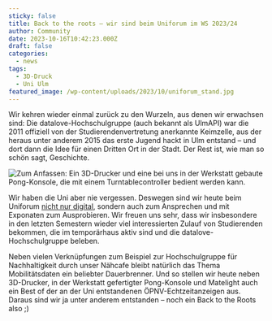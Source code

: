 ```yaml
---
sticky: false
title: Back to the roots – wir sind beim Uniforum im WS 2023/24
author: Community
date: 2023-10-16T10:42:23.000Z
draft: false
categories:
  - news
tags:
  - 3D-Druck
  - Uni Ulm
featured_image: /wp-content/uploads/2023/10/uniforum_stand.jpg
---
```


Wir kehren wieder einmal zurück zu den Wurzeln, aus denen wir erwachsen sind: Die datalove-Hochschulgruppe (auch bekannt als UlmAPI) war die 2011 offiziell von der Studierendenvertretung anerkannte Keimzelle, aus der heraus unter anderem 2015 das erste Jugend hackt in Ulm entstand – und dort dann die Idee für einen Dritten Ort in der Stadt. Der Rest ist, wie man so schön sagt, Geschichte.

![Zum Anfassen: Ein 3D-Drucker und eine bei uns in der Werkstatt gebaute Pong-Konsole, die mit einem Turntablecontroller bedient werden kann.](/wp-content/uploads/2023/10/uniforum_exponate.jpg)

Wir haben die Uni aber nie vergessen. Deswegen sind wir heute beim Uniforum [nicht nur digital](https://stuve.uni-ulm.de/aktuelles/veranstaltungen/digitales-uniforum/freizeit-unterhaltung-und-netzwerk#c3143), sondern auch zum Ansprechen und mit Exponaten zum Ausprobieren. Wir freuen uns sehr, dass wir insbesondere in den letzten Semestern wieder viel interessierten Zulauf von Studierenden bekommen, die im temporärhaus aktiv sind und die datalove-Hochschulgruppe beleben.

Neben vielen Verknüpfungen zum Beispiel zur Hochschulgruppe für Nachhaltigkeit durch unser Nähcafe bleibt natürlich das Thema Mobilitätsdaten ein beliebter Dauerbrenner. Und so stellen wir heute neben 3D-Drucker, in der Werkstatt gefertigter Pong-Konsole und Matelight auch ein Best of der an der Uni entstandenen ÖPNV-Echtzeitanzeigen aus. Daraus sind wir ja unter anderem entstanden – noch ein Back to the Roots also ;)
